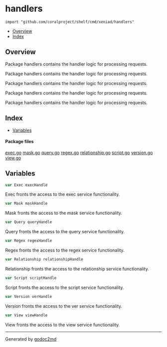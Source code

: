 

# handlers
`import "github.com/coralproject/shelf/cmd/xeniad/handlers"`

* [Overview](#pkg-overview)
* [Index](#pkg-index)

## <a name="pkg-overview">Overview</a>
Package handlers contains the handler logic for processing requests.

Package handlers contains the handler logic for processing requests.

Package handlers contains the handler logic for processing requests.

Package handlers contains the handler logic for processing requests.

Package handlers contains the handler logic for processing requests.




## <a name="pkg-index">Index</a>
* [Variables](#pkg-variables)


#### <a name="pkg-files">Package files</a>
[exec.go](/src/github.com/coralproject/shelf/cmd/xeniad/handlers/exec.go) [mask.go](/src/github.com/coralproject/shelf/cmd/xeniad/handlers/mask.go) [query.go](/src/github.com/coralproject/shelf/cmd/xeniad/handlers/query.go) [regex.go](/src/github.com/coralproject/shelf/cmd/xeniad/handlers/regex.go) [relationship.go](/src/github.com/coralproject/shelf/cmd/xeniad/handlers/relationship.go) [script.go](/src/github.com/coralproject/shelf/cmd/xeniad/handlers/script.go) [version.go](/src/github.com/coralproject/shelf/cmd/xeniad/handlers/version.go) [view.go](/src/github.com/coralproject/shelf/cmd/xeniad/handlers/view.go) 



## <a name="pkg-variables">Variables</a>
``` go
var Exec execHandle
```
Exec fronts the access to the exec service functionality.

``` go
var Mask maskHandle
```
Mask fronts the access to the mask service functionality.

``` go
var Query queryHandle
```
Query fronts the access to the query service functionality.

``` go
var Regex regexHandle
```
Regex fronts the access to the regex service functionality.

``` go
var Relationship relationshipHandle
```
Relationship fronts the access to the relationship service functionality.

``` go
var Script scriptHandle
```
Script fronts the access to the script service functionality.

``` go
var Version verHandle
```
Version fronts the access to the ver service functionality.

``` go
var View viewHandle
```
View fronts the access to the view service functionality.








- - -
Generated by [godoc2md](http://godoc.org/github.com/davecheney/godoc2md)
